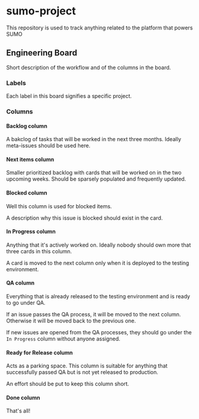# sumo-project

This repository is used to track anything related to the platform that powers SUMO

## Engineering Board

Short description of the workflow and of the columns in the board.

### Labels

Each label in this board signifies a specific project.

### Columns

#### Backlog column

A bakclog of tasks that will be worked in the next three months.
Ideally meta-issues should be used here.

#### Next items column

Smaller prioritized backlog with cards that will be worked on in the two upcoming weeks. Should be sparsely populated and frequently updated.

#### Blocked column

Well this column is used for blocked items.

A description why this issue is blocked should exist in the card.

#### In Progress column

Anything that it's actively worked on.
Ideally nobody should own more that three cards in this column.

A card is moved to the next column only when it is deployed to the testing environment.

#### QA column

Everything that is already released to the testing environment and is ready to go under QA.

If an issue passes the QA process, it will be moved to the next column.
Otherwise it will be moved back to the previous one.

If new issues are opened from the QA processes, they should go under the `In Progress` column without anyone assigned.

#### Ready for Release column

Acts as a parking space. This column is suitable for anything that successfully passed QA but is not yet released to production.

An effort should be put to keep this column short.

#### Done column

That's all!
